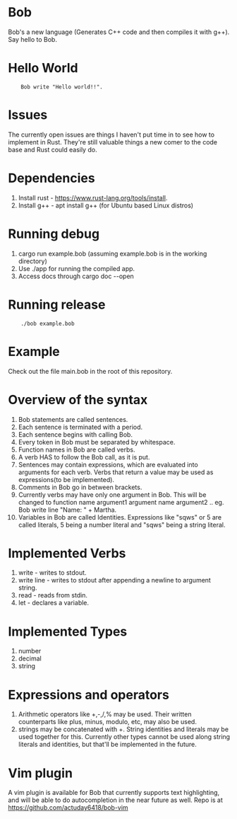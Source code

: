 # Bob
Bob's a new language (Generates C++ code and then compiles it with g++). Say hello to Bob.

# Hello World
		Bob write "Hello world!!".

# Issues
The currently open issues are things I haven't put time in to see how to implement in Rust. They're still valuable things a new comer to the code base and Rust could easily do.

# Dependencies
1. Install rust - https://www.rust-lang.org/tools/install.
2. Install g++ - apt install g++ (for Ubuntu based Linux distros)

# Running debug
1. cargo run example.bob (assuming example.bob is in the working directory)
2. Use ./app for running the compiled app.
3. Access docs through cargo doc --open

# Running release
		./bob example.bob

# Example
Check out the file main.bob in the root of this repository.

# Overview of the syntax
1. Bob statements are called sentences.
2. Each sentence is terminated with a period.
3. Each sentence begins with calling Bob.
4. Every token in Bob must be separated by whitespace.
5. Function names in Bob are called verbs.
6. A verb HAS to follow the Bob call, as it is put.
7. Sentences may contain expressions, which are evaluated into arguments for each verb. Verbs that return a value may be used as expressions(to be implemented).
8. Comments in Bob go in between brackets.
9. Currently verbs may have only one argument in Bob. This will be changed to function name argument1 argument name argument2 ..
   eg. Bob write line "Name: " + Martha.
10. Variables in Bob are called Identities. Expressions like "sqws" or 5 are called literals, 5 being a number literal and "sqws" being a string literal.

# Implemented Verbs
1. write - writes to stdout.
2. write line - writes to stdout after appending a newline to argument string.
3. read - reads from stdin.
4. let - declares a variable.

# Implemented Types
1. number
2. decimal
3. string

# Expressions and operators
1. Arithmetic operators like +,-,/,% may be used. Their written counterparts like plus, minus, modulo, etc, may also be used.
2. strings may be concatenated with +. String identities and literals may be used together for this. Currently other types cannot be used along string literals and identities, but that'll be implemented in the future.

# Vim plugin
A vim plugin is available for Bob that currently supports text highlighting, and will be able to do autocompletion in the near future as well. Repo is at https://github.com/actuday6418/bob-vim
